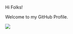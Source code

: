 <p>Hi Folks!</p>
<p></p>Welcome to my GitHub Profile.</p>

![](https://komarev.com/ghpvc/?username=dheerajkallakuri&color=blue)
